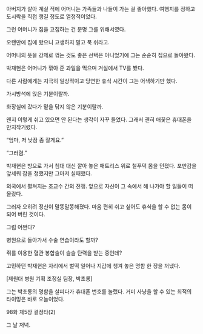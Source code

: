 아버지가 살아 계실 적에 어머니는 가족들과 나들이 가는 걸 좋아했다. 여행지를 정하고 도시락을 직접 챙길 정도로 열정적이었다.

그런 어머니가 집을 고집하는 건 분명 그를 위해서였다.

오랜만에 집에 왔으니 고생하지 말고 푹 쉬라고.

어머니의 뜻을 강제로 꺾는 것도 좋은 선택은 아니었기에 그는 순순히 집으로 돌아왔다.

박재현은 어머니가 깎아 준 과일을 먹으며 거실에서 TV를 봤다.

다른 사람에게는 지극히 일상적이고 당연한 휴식 시간이 그는 어색하기만 했다.

가시방석에 앉은 기분이랄까.

화장실에 갔다가 밑을 닦지 않은 기분이랄까.

왠지 이렇게 쉬고 있으면 안 된다는 생각이 자꾸 들었다. 그래서 괜히 애꿎은 휴대폰을 만지작거렸다.

“엄마, 저 낮잠 좀 잘게요.”

“그러렴.”

박재현은 방으로 가서 침대 대신 깔아 놓은 매트리스 위로 철푸덕 몸을 던졌다. 포만감을 앞세워 잠을 청했지만 그마저 실패했다.

의국에서 펼쳐지는 조교수 간의 전쟁. 앞으로 자신이 그 속에서 해 나가야 할 일들이 떠올랐다.

그러자 오히려 정신이 말똥말똥해졌다. 마음 편히 쉬고 싶어도 휴식을 할 수 없는 몸이 되어 버린 것이다.

그럼 어쩐다?

병원으로 돌아가서 수술 연습이라도 할까?

쥐를 이용한 혈관 봉합술이 슬슬 탄력을 받는 중인데?

고민하던 박재현은 자리에서 벌떡 일어나 지갑에 챙겨 놓은 명함 한 장을 꺼냈다.

[제원대 병원 기획 조정실 팀장, 박초롱]

그는 박초롱의 명함을 살피다가 휴대폰 번호를 눌렀다. 거미 사냥을 할 수 있는 최적의 타이밍은 바로 오늘이었다.

98화 제5장 결정타(2)

그 날 저녁.